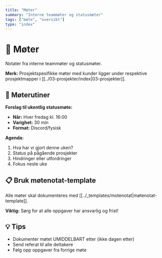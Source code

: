 ```yaml
---
title: "Møter"
summary: "Interne teammøter og statusmøter"
tags: ["møte", "oversikt"]
type: "index"
---
```


# 🤝 Møter

Notater fra interne teammøter og statusmøter.

**Merk:** Prosjektspesifikke møter med kunder ligger under respektive prosjektmapper i [[../03-prosjekter/index|03-prosjekter]].

## 📅 Møterutiner

**Forslag til ukentlig statusmøte:**
- **Når:** Hver fredag kl. 16:00
- **Varighet:** 30 min
- **Format:** Discord/fysisk

**Agenda:**
1. Hva har vi gjort denne uken?
2. Status på pågående prosjekter
3. Hindringer eller utfordringer
4. Fokus neste uke

## 📋 Bruk møtenotat-template

Alle møter skal dokumenteres med [[../_templates/motenotat|møtenotat-template]].

**Viktig:** Sørg for at alle oppgaver har ansvarlig og frist!

## 💡 Tips

- Dokumenter møtet UMIDDELBART etter (ikke dagen etter)
- Send referat til alle deltakere
- Følg opp oppgaver fra forrige møte
